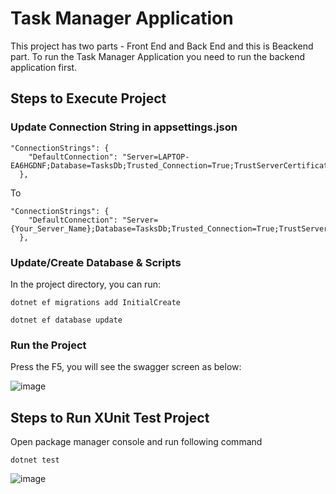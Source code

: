 # Task Manager Application

This project has two parts - Front End and Back End and this is Beackend part.
To run the Task Manager Application you need to run the backend application first.


## Steps to Execute Project

### Update Connection String in appsettings.json

```
"ConnectionStrings": {
    "DefaultConnection": "Server=LAPTOP-EA6HGDNF;Database=TasksDb;Trusted_Connection=True;TrustServerCertificate=True"
  },
```

To

```
"ConnectionStrings": {
    "DefaultConnection": "Server={Your_Server_Name};Database=TasksDb;Trusted_Connection=True;TrustServerCertificate=True"
  },
```

### Update/Create Database & Scripts

In the project directory, you can run:
```
dotnet ef migrations add InitialCreate

dotnet ef database update
```

### Run the Project

Press the F5, you will see the swagger screen as below:

![image](https://github.com/user-attachments/assets/06298b4e-230c-484a-ac3e-241f541b1c25)


## Steps to Run XUnit Test Project

Open package manager console and run following command

```
dotnet test
```

![image](https://github.com/user-attachments/assets/6e641497-27c5-4fd6-94b3-6e0eb786bb26)

